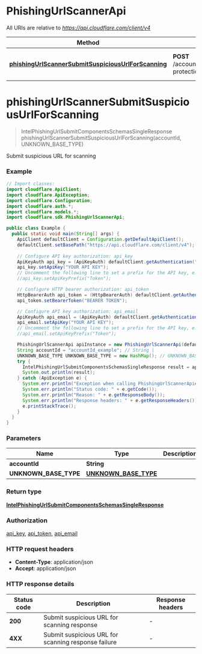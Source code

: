 # PhishingUrlScannerApi

All URIs are relative to *https://api.cloudflare.com/client/v4*

| Method | HTTP request | Description |
|------------- | ------------- | -------------|
| [**phishingUrlScannerSubmitSuspiciousUrlForScanning**](PhishingUrlScannerApi.md#phishingUrlScannerSubmitSuspiciousUrlForScanning) | **POST** /accounts/{account_id}/brand-protection/submit | Submit suspicious URL for scanning |


<a id="phishingUrlScannerSubmitSuspiciousUrlForScanning"></a>
# **phishingUrlScannerSubmitSuspiciousUrlForScanning**
> IntelPhishingUrlSubmitComponentsSchemasSingleResponse phishingUrlScannerSubmitSuspiciousUrlForScanning(accountId, UNKNOWN_BASE_TYPE)

Submit suspicious URL for scanning

### Example
```java
// Import classes:
import cloudflare.ApiClient;
import cloudflare.ApiException;
import cloudflare.Configuration;
import cloudflare.auth.*;
import cloudflare.models.*;
import cloudflare.sdk.PhishingUrlScannerApi;

public class Example {
  public static void main(String[] args) {
    ApiClient defaultClient = Configuration.getDefaultApiClient();
    defaultClient.setBasePath("https://api.cloudflare.com/client/v4");
    
    // Configure API key authorization: api_key
    ApiKeyAuth api_key = (ApiKeyAuth) defaultClient.getAuthentication("api_key");
    api_key.setApiKey("YOUR API KEY");
    // Uncomment the following line to set a prefix for the API key, e.g. "Token" (defaults to null)
    //api_key.setApiKeyPrefix("Token");

    // Configure HTTP bearer authorization: api_token
    HttpBearerAuth api_token = (HttpBearerAuth) defaultClient.getAuthentication("api_token");
    api_token.setBearerToken("BEARER TOKEN");

    // Configure API key authorization: api_email
    ApiKeyAuth api_email = (ApiKeyAuth) defaultClient.getAuthentication("api_email");
    api_email.setApiKey("YOUR API KEY");
    // Uncomment the following line to set a prefix for the API key, e.g. "Token" (defaults to null)
    //api_email.setApiKeyPrefix("Token");

    PhishingUrlScannerApi apiInstance = new PhishingUrlScannerApi(defaultClient);
    String accountId = "accountId_example"; // String | 
    UNKNOWN_BASE_TYPE UNKNOWN_BASE_TYPE = new HashMap(); // UNKNOWN_BASE_TYPE | 
    try {
      IntelPhishingUrlSubmitComponentsSchemasSingleResponse result = apiInstance.phishingUrlScannerSubmitSuspiciousUrlForScanning(accountId, UNKNOWN_BASE_TYPE);
      System.out.println(result);
    } catch (ApiException e) {
      System.err.println("Exception when calling PhishingUrlScannerApi#phishingUrlScannerSubmitSuspiciousUrlForScanning");
      System.err.println("Status code: " + e.getCode());
      System.err.println("Reason: " + e.getResponseBody());
      System.err.println("Response headers: " + e.getResponseHeaders());
      e.printStackTrace();
    }
  }
}
```

### Parameters

| Name | Type | Description  | Notes |
|------------- | ------------- | ------------- | -------------|
| **accountId** | **String**|  | |
| **UNKNOWN_BASE_TYPE** | [**UNKNOWN_BASE_TYPE**](UNKNOWN_BASE_TYPE.md)|  | |

### Return type

[**IntelPhishingUrlSubmitComponentsSchemasSingleResponse**](IntelPhishingUrlSubmitComponentsSchemasSingleResponse.md)

### Authorization

[api_key](../README.md#api_key), [api_token](../README.md#api_token), [api_email](../README.md#api_email)

### HTTP request headers

 - **Content-Type**: application/json
 - **Accept**: application/json

### HTTP response details
| Status code | Description | Response headers |
|-------------|-------------|------------------|
| **200** | Submit suspicious URL for scanning response |  -  |
| **4XX** | Submit suspicious URL for scanning response failure |  -  |

